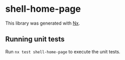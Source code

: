 # shell-home-page

This library was generated with [Nx](https://nx.dev).

## Running unit tests

Run `nx test shell-home-page` to execute the unit tests.

